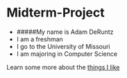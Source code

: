 # Midterm-Project
- #####My name is Adam DeRuntz
- I am a freshman 
- I go to the University of Missouri
- I am majoring in Computer Science 

Learn some more about the [things I like](Things-I-Like.md)
